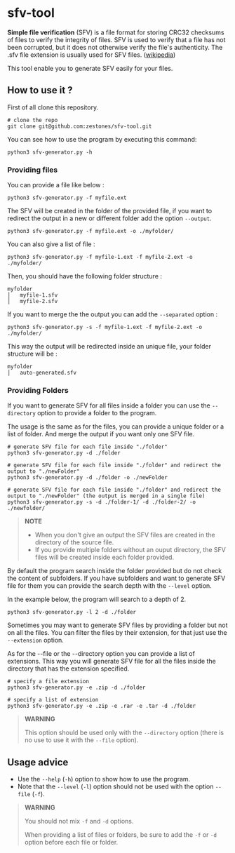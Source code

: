 # sfv-tool

**Simple file verification** (SFV) is a file format for storing CRC32 checksums of files to verify the integrity of files. SFV is used to verify that a file has not been corrupted, but it does not otherwise verify the file's authenticity. The .sfv file extension is usually used for SFV files. ([wikipedia](https://en.wikipedia.org/wiki/Simple_file_verification))


This tool enable you to generate SFV easily for your files.

## **How to use it ?**

First of all clone this repository.

```
# clone the repo
git clone git@github.com:zestones/sfv-tool.git
```

You can see how to use the program by executing this command: 

```
python3 sfv-generator.py -h 
```

### **Providing files**

You can provide a file like below :

```
python3 sfv-generator.py -f myfile.ext
```

The SFV will be created in the folder of the provided file, if you want to redirect the output in a new or different folder add the option ``--output``.


```
python3 sfv-generator.py -f myfile.ext -o ./myfolder/
```

You can also give a list of file :

```
python3 sfv-generator.py -f myfile-1.ext -f myfile-2.ext -o ./myfolder/
```
Then, you should have the following folder structure :

```
myfolder
│   myfile-1.sfv
│   myfile-2.sfv 
```

If you want to merge the the output you can add the ``--separated`` option :

```
python3 sfv-generator.py -s -f myfile-1.ext -f myfile-2.ext -o ./myfolder/
```
This way the output will be redirected inside an unique file, your folder structure will be :

```
myfolder
│   auto-generated.sfv
```


### **Providing Folders**

If you want to generate SFV for all files inside a folder you can use the ``--directory`` option to provide a folder to the program.

The usage is the same as for the files, you can provide a unique folder or a list of folder. And merge the output if you want only one SFV file.

```
# generate SFV file for each file inside "./folder"
python3 sfv-generator.py -d ./folder

# generate SFV file for each file inside "./folder" and redirect the output to "./newFolder"
python3 sfv-generator.py -d ./folder -o ./newFolder

# generate SFV file for each file inside "./folder" and redirect the output to "./newFolder" (the output is merged in a single file)
python3 sfv-generator.py -s -d ./folder-1/ -d ./folder-2/ -o ./newfolder/
```

> **NOTE**  
>
>  * When you don't give an output the SFV files are created in the directory of the source file. 
> * If you provide multiple folders without an ouput directory, the SFV files will be created inside each folder provided.

By default the program search inside the folder provided but do not check the content of subfolders. If you have subfolders and want to generate SFV file for them you can provide the search depth with the ``--level`` option. 

In the example below, the program will search to a depth of 2. 
```
python3 sfv-generator.py -l 2 -d ./folder
```

Sometimes you may want to generate SFV files by providing a folder but not on all the files. You can filter the files by their extension, for that just use the ``--extension`` option.

As for the --file or the --directory option you can provide a list of extensions. This way you will generate SFV file for all the files inside the directory that has the extension specified.

```
# specify a file extension
python3 sfv-generator.py -e .zip -d ./folder

# specify a list of extension
python3 sfv-generator.py -e .zip -e .rar -e .tar -d ./folder
```
> **WARNING**  
>
> This option should be used only with the ``--directory`` option (there is no use to use it with the ``--file`` option).


## **Usage advice**
* Use the ``--help`` (``-h``) option to show how to use the program.  
* Note that the ``--level`` (``-l``) option should not be used with the option ``--file`` (``-f``). 
> **WARNING**  
>
> You should not mix ``-f`` and ``-d`` options.
>
>  When providing a list of files or folders, be sure to add the ``-f`` or ``-d`` option before each file or folder.
